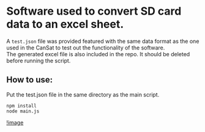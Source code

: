 # Software used to convert SD card data to an excel sheet.

A `test.json` file was provided featured with the same data format as the one used in the CanSat to test out the functionality of the software.\
The generated excel file is also included in the repo. It should be deleted before running the script.

## How to use:
Put the test.json file in the same directory as the main script.
```
npm install
node main.js
```

[!image](https://i.imgur.com/zfW8AzE.png)
